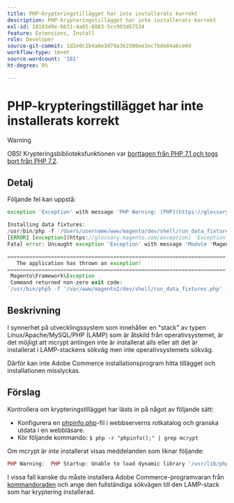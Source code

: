 ```yaml
---
title: PHP-krypteringstillägget har inte installerats korrekt
description: PHP-krypteringstillägget har inte installerats korrekt
exl-id: 1010349e-6631-4a05-8883-5cc903d67534
feature: Extensions, Install
role: Developer
source-git-commit: 1d2e0c1b4a8e3d79a362500ee3ec7bde84a6ce0d
workflow-type: tm+mt
source-wordcount: '181'
ht-degree: 0%

---
```


# PHP-krypteringstillägget har inte installerats korrekt

>[!WARNING]
>
>OBS! Krypteringsbiblioteksfunktionen var [borttagen från PHP 7.1 och togs bort från PHP 7.2](https://www.php.net/manual/en/intro.mcrypt.php).

## Detalj

Följande fel kan uppstå:

```php
exception 'Exception' with message 'PHP Warning: [PHP](https://glossary.magento.com/php) Startup: Unable to load dynamic [library](https://glossary.magento.com/library) '/usr/lib/php5/20121212/mcrypt.so' - /usr/lib/php5/20121212/mcrypt.so: cannot open shared object file: No such file or directory
```

```php
Installing data fixtures:
/usr/bin/php -f '/Users/username/www/magento/dev/shell/run_data_fixtures.php' -- --bootstrap='MAGE_DIRS[base][path]=/Users/username/www/magento' 2>&1
[ERROR] [exception](https://glossary.magento.com/exception) 'Exception' with message '
Fatal error: Uncaught exception 'Exception' with message 'Module 'Magento_Core' depends on 'mcrypt' PHP [extension](https://glossary.magento.com/extension) that is not loaded.'
```

```php
======================================================================
   The application has thrown an exception!
======================================================================
 Magento\Framework\Exception
 Command returned non-zero exit code:
`/usr/bin/php5 -f '/var/www/magento2/dev/shell/run_data_fixtures.php' -- --bootstrap='MAGE_DIRS[base][path]=/var/www/magento2' 2>&1`
```

## Beskrivning

I synnerhet på utvecklingssystem som innehåller en &quot;stack&quot; av typen Linux/Apache/MySQL/PHP (LAMP) som är åtskild från operativsystemet, är det möjligt att mcrypt antingen inte är installerat alls eller att det är installerat i LAMP-stackens sökväg men inte operativsystemets sökväg.

Därför kan inte Adobe Commerce installationsprogram hitta tillägget och installationen misslyckas.

## Förslag

Kontrollera om krypteringstillägget har lästs in på något av följande sätt:

* Konfigurera en [phpinfo.php](http://kb.mediatemple.net/questions/764/How+can+I+create+a+phpinfo.php+page%3F#gs)-fil i webbserverns rotkatalog och granska utdata i en webbläsare.
* Kör följande kommando:    `$ php -r "phpinfo();" | grep mcrypt`

Om mcrypt är *inte* installerat visas meddelanden som liknar följande:

```php
PHP Warning:  PHP Startup: Unable to load dynamic library '/usr/lib/php5/20121212/mcrypt.so' - /usr/lib/php5/20121212/mcrypt.so: cannot open shared object file: No such file or directory in Unknown on line 0
```

I vissa fall kanske du måste installera Adobe Commerce-programvaran från [kommandoraden](https://devdocs.magento.com/guides/v2.3/install-gde/install/cli/install-cli.html) och ange den fullständiga sökvägen till den LAMP-stack som har kryptering installerad.
